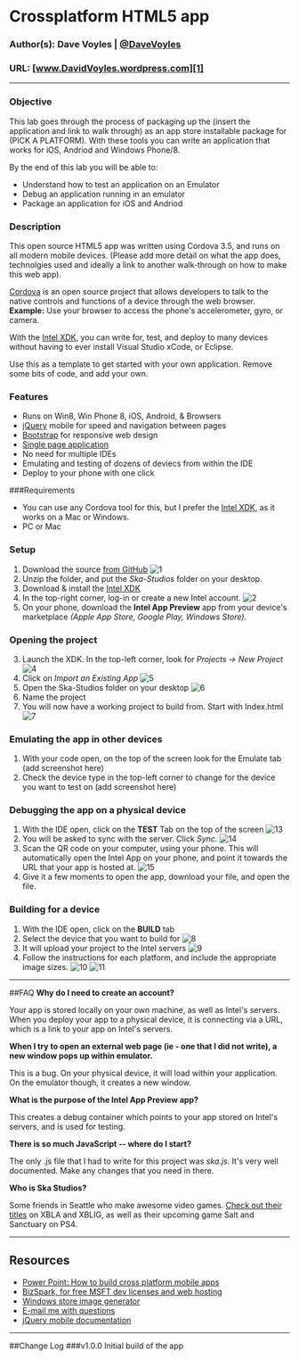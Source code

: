 # Crossplatform HTML5 app
### Author(s): Dave Voyles | [@DaveVoyles](http://www.twitter.com/DaveVoyles)
### URL: [www.DavidVoyles.wordpress.com][1]

----------
### Objective

This lab goes through the process of packaging up the (insert the application and link to walk through) as an app store installable package for (PICK A PLATFORM). With these tools you can write an application that works for iOS, Andriod and Windows Phone/8.

By the end of this lab you will be able to:

- Understand how to test an application on an Emulator
- Debug an application running in an emulator
- Package an application for iOS and Andriod
 
### Description
This open source HTML5 app was written using Cordova 3.5, and runs on all modern mobile devices. (Please add more detail on what the app does, technolgies used and ideally a link to another walk-through on how to make this web app).

[Cordova](http://cordova.apache.org/) is an open source project that allows developers to talk to the native controls and functions of a device through the web browser. **Example:** Use your browser to access the phone's accelerometer, gyro, or camera.

With the [Intel XDK](http://xdk-software.intel.com/), you can write for, test, and deploy to many devices without having to ever install Visual Studio xCode, or Eclipse.

Use this as a template to get started with your own application. Remove some bits of code, and add your own. 


### Features
 - Runs on Win8, Win Phone 8, iOS, Android, & Browsers
 - [jQuery](http://jquerymobile.com/) mobile for speed and navigation between pages
 - [Bootstrap](http://getbootstrap.com) for responsive web design
 - [Single page application](http://en.wikipedia.org/wiki/Single-page_application)
 - No need for multiple IDEs 
 - Emulating and testing of dozens of deviecs from within the IDE
 - Deploy to your phone with one click

###Requirements
- You can use any Cordova tool for this, but I prefer the [Intel XDK](http://xdk-software.intel.com/), as it works on a Mac or Windows. 
- PC or Mac


### Setup

 1.  Download the source [from GitHub][3] ![1](http://phlcollective.azurewebsites.net/img/Intel%20XDK%20Instructions/1.png)
 2.  Unzip the folder, and put the *Ska-Studios* folder on your desktop.
 3.  Download & install the [Intel XDK](http://xdk-software.intel.com/)
 3.  In the top-right corner, log-in or create a new Intel account.
 ![2](http://phlcollective.azurewebsites.net/img/Intel%20XDK%20Instructions/3.gif)
 4.  On your phone, download the **Intel App Preview** app from your device's marketplace *(Apple App Store, Google Play, Windows Store).*

### Opening the project
 3. Launch the XDK. In the top-left corner, look for *Projects -> New Project*
 ![4](http://phlcollective.azurewebsites.net/img/Intel%20XDK%20Instructions/4.gif)
 4. Click on *Import an Existing App*
 ![5](http://phlcollective.azurewebsites.net/img/Intel%20XDK%20Instructions/5.gif)
 5. Open the Ska-Studios folder on your desktop
 ![6](http://phlcollective.azurewebsites.net/img/Intel%20XDK%20Instructions/6.gif)
 6. Name the project
 7. You will now have a working project to build from. Start with Index.html
![7](http://phlcollective.azurewebsites.net/img/Intel%20XDK%20Instructions/7.gif)

### Emulating the app in other devices
1. With your code open, on the top of the screen look for the Emulate tab 
(add screenshot here)
2. Check the device type in the top-left corner to change for the device you want to test on
(add screenshot here)

### Debugging the app on a physical device
1.  With the IDE open, click on the **TEST** Tab on the top of the screen
![13](http://phlcollective.azurewebsites.net/img/Intel%20XDK%20Instructions/13.gif)
2.  You will be asked to sync with the server. Click *Sync.*
![14](http://phlcollective.azurewebsites.net/img/Intel%20XDK%20Instructions/14.gif)
3.  Scan the QR code on your computer, using your phone. This will automatically open the Intel App on your phone, and point it towards the URL that your app is hosted at.
![15](http://phlcollective.azurewebsites.net/img/Intel%20XDK%20Instructions/15.gif)
4. Give it a few moments to open the app, download your file, and open the file.

### Building for a device
1. With the IDE open, click on the **BUILD** tab
2. Select the device that you want to build for
![8](http://phlcollective.azurewebsites.net/img/Intel%20XDK%20Instructions/8.gif)
3. It will upload your project to the Intel servers
![9](http://phlcollective.azurewebsites.net/img/Intel%20XDK%20Instructions/9.gif)
4. Follow the instructions for each platform, and include the appropriate image sizes. ![10](http://phlcollective.azurewebsites.net/img/Intel%20XDK%20Instructions/10.gif)
![11](http://phlcollective.azurewebsites.net/img/Intel%20XDK%20Instructions/11.gif)



----------

##FAQ
**Why do I need to create an account?**

Your app is stored locally on your own machine, as well as Intel's servers. When you deploy your app to a physical device, it is connecting via a URL, which is a link to your app on Intel's servers.


**When I try to open an external web page (ie - one that I did not write), a new window pops up within emulator.**

This is a bug. On your physical device, it will load within your application. On the emulator though, it creates a new window.

**What is the purpose of the Intel App Preview app?**

This creates a debug container which points to your app stored on Intel's servers, and is used for testing. 

**There is so much JavaScript -- where do I start?**

The only .js file that I had to write for this project was *ska.js*. It's very well documented. Make any changes that you need in there. 


**Who is Ska Studios?**

Some friends in Seattle who make awesome video games. [Check out their titles](http://ska-studios.com/) on XBLA and XBLIG, as well as their upcoming game Salt and Sanctuary on PS4.

----------
## Resources

- [Power Point: How to build cross platform mobile apps](http://davevoyles.azurewebsites.net/speaking-engagements-power-points/)
- [BizSpark, for free MSFT dev licenses and web hosting](http://davevoyles.azurewebsites.net/bizspark-free-software-cloud-services-o/)
- [Windows store image generator](http://wat-docs.azurewebsites.net/Tools)
- [E-mail me with questions](mailto:Dvoyles@microsoft.com "Dvoyles@microsoft.com")
- [ jQuery mobile documentation](http://api.jquerymobile.com/)

----------

##Change Log
###v1.0.0
Initial build of the app


  [1]: http://www.davidvoyles.wordpress.com "My website "
  [2]: http://xdk-software.intel.com/
  [3]: https://github.com/DaveVoyles/Ska-Studios-Xplatform
